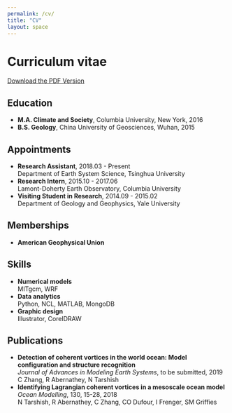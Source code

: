```yaml
---
permalink: /cv/
title: "CV"
layout: space
---
```

# Curriculum vitae

[Download the PDF Version](https://ci-zhang.github.io/files/cv.pdf)

## Education
*  **M.A. Climate and Society**, Columbia University, New York, 2016
*  **B.S. Geology**, China University of Geosciences, Wuhan, 2015

## Appointments
*  **Research Assistant**, 2018.03 - Present  
   Department of Earth System Science, Tsinghua University
*  **Research Intern**, 2015.10 - 2017.06  
   Lamont-Doherty Earth Observatory, Columbia University
*  **Visiting Student in Research**, 2014.09 - 2015.02  
   Department of Geology and Geophysics, Yale University

## Memberships
*  **American Geophysical Union**

## Skills
*  **Numerical models**  
   MITgcm, WRF
*  **Data analytics**  
   Python, NCL, MATLAB, MongoDB
*  **Graphic design**  
   Illustrator, CorelDRAW

## Publications
*  **Detection of coherent vortices in the world ocean: Model configuration and structure recognition**  
   *Journal of Advances in Modeling Earth Systems*, to be submitted, 2019  
   C Zhang, R Abernathey, N Tarshish
*  **Identifying Lagrangian coherent vortices in a mesoscale ocean model**  
   *Ocean Modelling*, 130, 15-28, 2018  
   N Tarshish, R Abernathey, C Zhang, CO Dufour, I Frenger, SM Griffies

